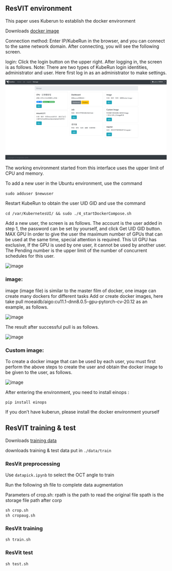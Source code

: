 ## ResVIT environment

This paper uses Kuberun to establish the docker environment

Downloads [docker image](https://hub.docker.com/layers/moeaidb/aigo/cu11.1-dnn8.0.5-gpu-pytorch-20.12/images/sha256-d8e407d9e7c4d80434c2957de892f127761dee0be1406c79150f96ef3bdc14b1?context=explore)

Connection method:
Enter IP/KubeRun in the browser, and you can connect to the same network domain. After connecting, you will see the following screen.


login:
Click the login button on the upper right. After logging in, the screen is as follows.
Note: There are two types of KubeRun login identities, administrator and user. Here first log in as an administrator to make settings.

![image](https://github.com/fjcu-ee-islab/ResViT/blob/main/ResViT/kuberun/login.png)

The working environment started from this interface uses the upper limit of CPU and memory.

To add a new user in the Ubuntu environment, use the command 

```sudo adduser $newuser```

Restart KubeRun to obtain the user UID GID and use the command 

```cd /var/KubernetesUI/ && sudo ./4_startDockerCompose.sh```

Add a new user, the screen is as follows. The account is the user added in step 1, the password can be set by yourself, and click Get UID
GID button.
MAX GPU In order to give the user the maximum number of GPUs that can be used at the same time, special attention is required. This UI GPU has
exclusive,
If the GPU is used by one user, it cannot be used by another user.
The Pending number is the upper limit of the number of concurrent schedules for this user.

![image](https://github.com/fjcu-ee-islab/ResViT/blob/main/ResViT/kuberun/adduser.png)

### image:

image (image file) is similar to the master film of docker, one image can create many dockers for different tasks
Add or create docker images, here take pull moeaidb/aigo:cu11.1-dnn8.0.5-gpu-pytorch-cv-20.12 as an example, as follows.

![image](https://github.com/fjcu-ee-islab/ResViT/blob/main/ResViT/kuberun/pullimage.png)

The result after successful pull is as follows.

![image](https://github.com/fjcu-ee-islab/ResViT/blob/main/ResViT/kuberun/pulldone.png)

### Custom image:

To create a docker image that can be used by each user, you must first perform the above steps to create the user and obtain the docker image to be given to the user, as follows.

![image](https://github.com/fjcu-ee-islab/ResViT/blob/main/ResViT/kuberun/custom.png)

After entering the environment, you need to install einops :
```
pip install einops
```

If you don’t have kuberun, please install the docker environment yourself

## ResVIT training & test

Downloads [training data]()

downloads training & test data put in ```./data/train```

### ResVit preprocessing

Use ```datapick.ipynb``` to select the OCT angle to train 

Run the following sh file to complete data augmentation

Parameters of crop.sh: rpath is the path to read the original file
                       spath is the storage file path after corp
                       
```
sh crop.sh
sh cropaug.sh
```
### ResVit training

```
sh train.sh
```
### ResVit test

```
sh test.sh
```
